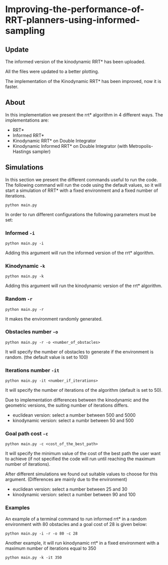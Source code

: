 # Improving-the-performance-of-RRT-planners-using-informed-sampling

## Update
The informed version of the kinodynamic RRT* has been uploaded.

All the files were updated to a better plotting.

The implementation of the Kinodynamic RRT* has been improved, now it is faster.

## About
In this implementation we present the rrt* algorithm in 4 different ways. The implementations are:
* RRT*
* Informed RRT*
* Kinodynamic RRT* on Double Integrator
* Kinodynamic Informed RRT* on Double Integrator (with Metropolis-Hastings sampler) 

## Simulations
In this section we present the different commands useful to run the code.
The following command will run the code using the default values, so it will start a simulation of RRT* with a fixed environment and a fixed number of iterations.
```
python main.py
```

In order to run different configurations the following parameters must be set:
### Informed `-i`
```
python main.py -i
```

Adding this argument will run the informed version of the rrt* algorithm.
### Kinodynamic `-k`
```
python main.py -k
```
Adding this argument will run the kinodynamic version of the rrt* algorithm.
### Random `-r`
```
python main.py -r 
```
It makes the environment randomly generated.
### Obstacles number `-o`
```
python main.py -r -o <number_of_obstacles>
```
It will specify the number of obstacles to generate if the environment is random. (the default value is set to 100)
### Iterations number `-it`
```
python main.py -it <number_if_iterations>
``` 
It will specify the number of iterations of the algorithm (default is set to 50).

Due to implementation differences between the kinodynamic and the geometric versions, the suiting number of iterations differs.
* euclidean version: select a number between 500 and 5000
* kinodynamic version: select a numbr between 50 and 500
### Goal path cost `-c`
```
python main.py -c <cost_of_the_best_path>
```
It will specify the minimum value of the cost of the best path the user want to achieve (if not specified the code will run until reaching the maximum number of iterations).

After different simulations we found out suitable values to choose for this argument. (Differences are mainly due to the environment)
* euclidean version: select a number between 25 and 30
* kinodynamic version: select a number between 90 and 100

### Examples
An example of a terminal command to run informed rrt* in a random environment with 80 obstacles and a goal cost of 28 is given below:
```
python main.py -i -r -o 80 -c 28
```
Another example, it will run kinodynamic rrt* in a fixed environment with a maximum number of iterations equal to 350
```
python main.py -k -it 350
```
